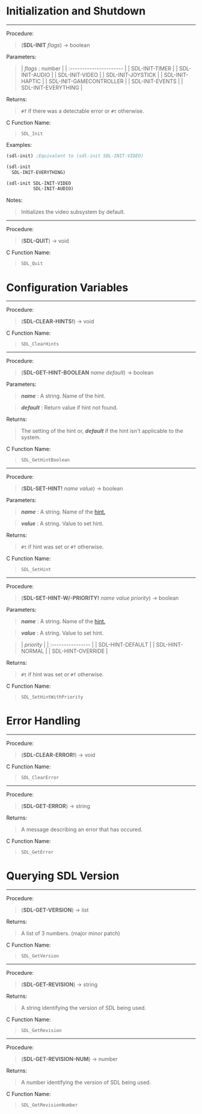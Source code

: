 # Initialization and Shutdown

---
Procedure:
>(**SDL-INIT** *flags*) → boolean

Parameters:
>| *flags* : number        |
 | :---------------------- |
 | SDL-INIT-TIMER          |
 | SDL-INIT-AUDIO          |
 | SDL-INIT-VIDEO          |
 | SDL-INIT-JOYSTICK       |
 | SDL-INIT-HAPTIC         |
 | SDL-INIT-GAMECONTROLLER |
 | SDL-INIT-EVENTS         |
 | SDL-INIT-EVERYTHING     |

Returns:
>`#f` if there was a detectable error or `#t` otherwise.

C Function Name:
>`SDL_Init`

Examples:
```scheme
(sdl-init) ;Equivalent to (sdl-init SDL-INIT-VIDEO)
```
```scheme
(sdl-init
  SDL-INIT-EVERYTHING)
```
```scheme
(sdl-init SDL-INIT-VIDEO
          SDL-INIT-AUDIO)
```

Notes:
>Initializes the video subsystem by default.

---
Procedure:
>(**SDL-QUIT**) → void

C Function Name:
>`SDL_Quit`




# Configuration Variables

---
Procedure:
>(**SDL-CLEAR-HINTS!**) → void

C Function Name:
>`SDL_ClearHints`

---
Procedure:
>(**SDL-GET-HINT-BOOLEAN** *name* *default*) → boolean

Parameters:
>***name*** : A string. Name of the hint.

>***default*** : Return value if hint not found.

Returns:
>The setting of the hint or, ***default*** if the hint isn't applicable to the system.

C Function Name:
>`SDL_GetHintBoolean`

---
Procedure:
>(**SDL-SET-HINT!** *name* *value*) → boolean

Parameters:
>***name*** : A string. Name of the [hint.](data.md#hints)

>***value*** : A string. Value to set hint.

Returns:
>`#t` if hint was set or `#f` otherwise.

C Function Name:
>`SDL_SetHint`

---
Procedure:
>(**SDL-SET-HINT-W/-PRIORITY!** *name* *value* *priority*) → boolean

Parameters:
>***name*** : A string. Name of the [hint.](data.md#hints)

>***value*** : A string. Value to set hint.

>| *priority*        |
 | :---------------- |
 | SDL-HINT-DEFAULT  |
 | SDL-HINT-NORMAL   |
 | SDL-HINT-OVERRIDE |

Returns:
>`#t` if hint was set or `#f` otherwise.

C Function Name:
>`SDL_SetHintWithPriority`



# Error Handling

---
Procedure:
>(**SDL-CLEAR-ERROR!**) → void

C Function Name:
>`SDL_ClearError`

---
Procedure:
>(**SDL-GET-ERROR**) → string

Returns:
>A message describing an error that has occured.

C Function Name:
>`SDL_GetError`



# Querying SDL Version

---
Procedure:
>(**SDL-GET-VERSION**) → list

Returns:
>A list of 3 numbers. (major minor patch)

C Function Name:
>`SDL_GetVersion`

---
Procedure:
>(**SDL-GET-REVISION**) → string

Returns:
>A string identifying the version of SDL being used.

C Function Name:
>`SDL_GetRevision`

---
Procedure:
>(**SDL-GET-REVISION-NUM**) → number

Returns:
>A number identifying the version of SDL being used.

C Function Name:
>`SDL_GetRevisionNumber`
